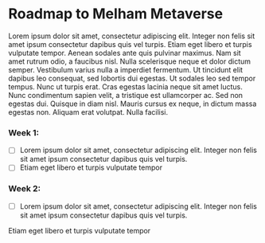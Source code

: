 # Roadmap to Melham Metaverse

Lorem ipsum dolor sit amet, consectetur adipiscing elit. Integer non felis sit amet ipsum consectetur dapibus quis vel turpis. Etiam eget libero et turpis vulputate tempor. Aenean sodales ante quis pulvinar maximus. Nam sit amet rutrum odio, a faucibus nisl. Nulla scelerisque neque et dolor dictum semper. Vestibulum varius nulla a imperdiet fermentum. Ut tincidunt elit dapibus leo consequat, sed lobortis dui egestas. Ut sodales leo sed tempor tempus. Nunc ut turpis erat. Cras egestas lacinia neque sit amet luctus. Nunc condimentum sapien velit, a tristique est ullamcorper ac. Sed non egestas dui. Quisque in diam nisl. Mauris cursus ex neque, in dictum massa egestas non. Aliquam erat volutpat. Nulla facilisi.

### **Week 1:**

* [ ] Lorem ipsum dolor sit amet, consectetur adipiscing elit. Integer non felis sit amet ipsum consectetur dapibus quis vel turpis.
* [ ] Etiam eget libero et turpis vulputate tempor

### **Week 2:**

* [ ] Lorem ipsum dolor sit amet, consectetur adipiscing elit. Integer non felis sit amet ipsum consectetur dapibus quis vel turpis.

Etiam eget libero et turpis vulputate tempor
